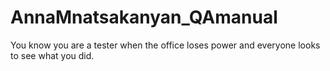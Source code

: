 # AnnaMnatsakanyan_QAmanual
You know you are a tester when the office loses power and everyone looks to see what you did.
